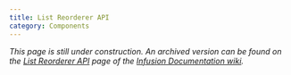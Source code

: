```yaml
---
title: List Reorderer API
category: Components
---
```


_This page is still under construction. An archived version can be found on the [List Reorderer
API](http://wiki.fluidproject.org/display/docs/List+Reorderer+API) page of the [Infusion Documentation
wiki](http://wiki.fluidproject.org/display/docs/Infusion+Documentation)._
